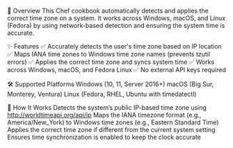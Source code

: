 📌 Overview
This Chef cookbook automatically detects and applies the correct time zone on a system. It works across Windows, macOS, and Linux (Fedora) by using network-based detection and ensuring the system time is accurate.

✨ Features
✅ Accurately detects the user's time zone based on IP location
✅ Maps IANA time zones to Windows time zone names (prevents tzutil errors)
✅ Applies the correct time zone and syncs system time
✅ Works across Windows, macOS, and Fedora Linux
✅ No external API keys required

🛠 Supported Platforms
Windows (10, 11, Server 2016+)
macOS (Big Sur, Monterey, Ventura)
Linux (Fedora, RHEL, Ubuntu with timedatectl)

📜 How It Works
Detects the system’s public IP-based time zone using http://worldtimeapi.org/api/ip
Maps the IANA timezone format (e.g., America/New_York) to Windows time zones (e.g., Eastern Standard Time)
Applies the correct time zone if different from the current system setting
Ensures time synchronization is enabled to keep the clock accurate

